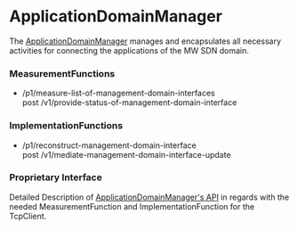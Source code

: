 # ApplicationDomainManager  

The [ApplicationDomainManager](https://github.com/openBackhaul/ApplicationDomainManager) manages and encapsulates all necessary activities for connecting the applications of the MW SDN domain.  


### MeasurementFunctions  

- /p1/measure-list-of-management-domain-interfaces  
  post /v1/provide-status-of-management-domain-interface  


### ImplementationFunctions 

- /p1/reconstruct-management-domain-interface  
  post /v1/mediate-management-domain-interface-update  


### Proprietary Interface  

Detailed Description of [ApplicationDomainManager's API](./adm.yaml) in regards with the needed MeasurementFunction and ImplementationFunction for the TcpClient.  
